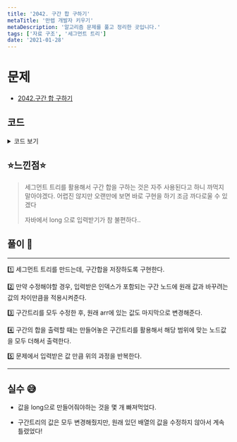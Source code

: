 ```yaml
---
title: '2042. 구간 합 구하기'
metaTitle: '만렙 개발자 키우기'
metaDescription: '알고리즘 문제를 풀고 정리한 곳입니다.'
tags: ['자료 구조', '세그먼트 트리']
date: '2021-01-28'
---
```


# 문제

- [2042.구간 합 구하기](https://www.acmicpc.net/problem/2042)

## 코드

<details><summary> 코드 보기 </summary>

```java
import java.io.BufferedReader;
import java.io.IOException;
import java.io.InputStreamReader;
import java.util.StringTokenizer;

public class Q2042 {
    static int n, m, k;
    static long seg[], arr[];

    public static void main(String[] args) throws IOException {
        BufferedReader br = new BufferedReader(new InputStreamReader(System.in));
        StringTokenizer st = new StringTokenizer(br.readLine());
        n = Integer.parseInt(st.nextToken());
        m = Integer.parseInt(st.nextToken());
        k = Integer.parseInt(st.nextToken());
        arr = new long[n + 1];
        seg = new long[4 * n + 1];
        for (int i = 1; i <= n; i++)
            arr[i] = Long.parseLong(br.readLine());

        // making segment tree
        makeSegment(1, n, 1);

        // input commands
        for (int i = 0; i < m + k; i++) {
            st = new StringTokenizer(br.readLine());
            long com = Long.parseLong(st.nextToken()), s = Long.parseLong(st.nextToken()), e = Long.parseLong(st.nextToken());
            if(com == 1) {
                changeNode((int)s, 1, n, 1, e - arr[(int)s]);
                arr[(int)s] = e;
            }
            else
                System.out.println(segSum((int)s, (int)e, 1, n, 1));
        }
    }

    private static long makeSegment(int s, int e, int node) {
        if (s == e) return seg[node] = arr[s];
        int mid = (s + e) / 2;
        return seg[node] = makeSegment(s, mid, node * 2) + makeSegment(mid + 1, e, node * 2 + 1);
    }

    static long segSum(int left, int right, int start, int end, int node) {
        if (end < left || start > right) return 0;
        if (left <= start && end <= right)
            return seg[node];
        int mid = (start + end) / 2;
        return segSum(left, right, start, mid, node * 2) + segSum(left, right, mid + 1, end, node * 2 + 1);
    }

    static void changeNode(int idx, int start, int end, int node, long value) {
        if(start > idx || end < idx) return;
        seg[node] += value; // value is difference with original element.
        if(start != end) {
            int mid = (start + end) / 2;
            changeNode(idx, start, mid, node * 2, value);
            changeNode(idx, mid + 1, end, node * 2 + 1, value);
        }
    }
}
```

</details>

## ⭐️느낀점⭐️

> 세그먼트 트리를 활용해서 구간 합을 구하는 것은 자주 사용된다고 하니 까먹지 말아야겠다. 어렵진 않지만 오랜만에 보면 바로 구현을 하기 조금 까다로울 수 있겠다
>
> 자바에서 long 으로 입력받기가 참 불편하다..

## 풀이 📣

<hr/>

1️⃣ 세그먼트 트리를 만드는데, 구간합을 저장하도록 구현한다.

2️⃣ 만약 수정해야할 경우, 입력받은 인덱스가 포함되는 구간 노드에 원래 값과 바꾸려는 값의 차이만큼을 적용시켜준다.

3️⃣ 구간트리를 모두 수정한 후, 원래 arr에 있는 값도 마지막으로 변경해준다.

4️⃣ 구간의 합을 출력할 때는 만들어놓은 구간트리를 활용해서 해당 범위에 맞는 노드값을 모두 더해서 출력한다.

5️⃣ 문제에서 입력받은 값 만큼 위의 과정을 반복한다.

<hr/>

## 실수 😅

- 값을 long으로 만들어줘야하는 것을 몇 개 빠져먹었다.

- 구간트리의 값은 모두 변경해줬지만, 원래 있던 배열의 값을 수정하지 않아서 계속 틀렸었다!
